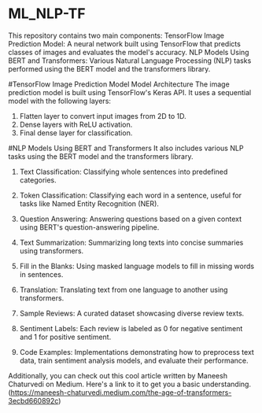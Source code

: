 # ML_NLP-TF
This repository contains two main components:  TensorFlow Image Prediction Model: A neural network built using TensorFlow that predicts classes of images and evaluates the model's accuracy. NLP Models Using BERT and Transformers: Various Natural Language Processing (NLP) tasks performed using the BERT model and the transformers library.

#TensorFlow Image Prediction Model
Model Architecture
The image prediction model is built using TensorFlow's Keras API. It uses a sequential model with the following layers:

1. Flatten layer to convert input images from 2D to 1D.
2. Dense layers with ReLU activation.
3. Final dense layer for classification.

#NLP Models Using BERT and Transformers
It also includes various NLP tasks using the BERT model and the transformers library.

1. Text Classification: Classifying whole sentences into predefined categories.

2. Token Classification: Classifying each word in a sentence, useful for tasks like Named Entity Recognition (NER).

3. Question Answering: Answering questions based on a given context using BERT's question-answering pipeline.

4. Text Summarization: Summarizing long texts into concise summaries using transformers.

6. Fill in the Blanks: Using masked language models to fill in missing words in sentences.

7. Translation: Translating text from one language to another using transformers.

8. Sample Reviews: A curated dataset showcasing diverse review texts.

9. Sentiment Labels: Each review is labeled as 0 for negative sentiment and 1 for positive sentiment.

10. Code Examples: Implementations demonstrating how to preprocess text data, train sentiment analysis models, and evaluate their performance.
    
Additionally, you can check out this cool article written by Maneesh Chaturvedi on Medium. Here's a link to it to get you a basic understanding.
(https://maneesh-chaturvedi.medium.com/the-age-of-transformers-3ecbd660892c)
